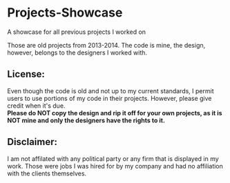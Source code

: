 # Projects-Showcase
A showcase for all previous projects I worked on

Those are old projects from 2013-2014. The code is mine, the design, however, belongs to the designers I worked with.

## License:  
Even though the code is old and not up to my current standards, I permit users to use portions of my code in their projects. However, please give credit when it's due.  
**Please do NOT copy the design and rip it off for your own projects, as it is NOT mine and only the designers have the rights to it.**

## Disclaimer:  
I am not affilated with any political party or any firm that is displayed in my work. Those were jobs I was hired for by my company and had no affiliation with the clients themselves.
